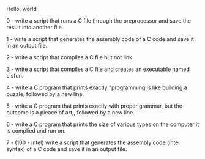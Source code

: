 Hello, world

0 - write a script that runs a C file through the preprocessor and save the result into another file

1 - write a script that generates the assembly code of a C code and save it in an output file.

2 - write a script that compiles a C file but not link.

3 - write a script that compiles a C file and creates an executable named cisfun.

4 - write a C program that prints exactly "programming is like building a puzzle, followed by a new line.

5 - write a C program that prints exactly with proper grammar, but the outcome is a pieace of art,, followed by a new line.

6 - write a C program that prints the size of various types on the computer it is complied and run on.

7 - (100 - intel) write a script that generates the assembly code (intel syntax) of a C code and save it in an output file.
